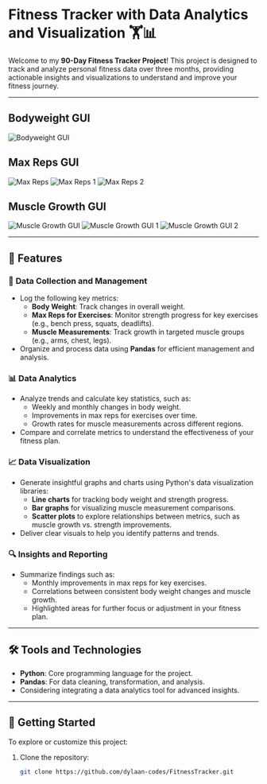 # Fitness Tracker with Data Analytics and Visualization 🏋️📊

Welcome to my **90-Day Fitness Tracker Project**! This project is designed to track and analyze personal fitness data over three months, providing actionable insights and visualizations to understand and improve your fitness journey.

---
## Bodyweight GUI
![Bodyweight GUI](FitnessTracker/gui_images/bw_gui.png)

## Max Reps GUI
![Max Reps](FitnessTracker/gui_images/max_reps.png)
![Max Reps 1](FitnessTracker/gui_images/max_reps_1.png)
![Max Reps 2](FitnessTracker/gui_images/max_reps_2.png)

## Muscle Growth GUI
![Muscle Growth GUI](FitnessTracker/gui_images/muscle_growth_gui.png)
![Muscle Growth GUI 1](FitnessTracker/gui_images/muscle_growth_gui_1.png)
![Muscle Growth GUI 2](FitnessTracker/gui_images/muscle_growth_gui_2.png)




---

## 🚀 Features

### 📂 **Data Collection and Management**
- Log the following key metrics:
  - **Body Weight**: Track changes in overall weight.
  - **Max Reps for Exercises**: Monitor strength progress for key exercises (e.g., bench press, squats, deadlifts).
  - **Muscle Measurements**: Track growth in targeted muscle groups (e.g., arms, chest, legs).
- Organize and process data using **Pandas** for efficient management and analysis.

### 📊 **Data Analytics**
- Analyze trends and calculate key statistics, such as:
  - Weekly and monthly changes in body weight.
  - Improvements in max reps for exercises over time.
  - Growth rates for muscle measurements across different regions.
- Compare and correlate metrics to understand the effectiveness of your fitness plan.

### 📈 **Data Visualization**
- Generate insightful graphs and charts using Python's data visualization libraries:
  - **Line charts** for tracking body weight and strength progress.
  - **Bar graphs** for visualizing muscle measurement comparisons.
  - **Scatter plots** to explore relationships between metrics, such as muscle growth vs. strength improvements.
- Deliver clear visuals to help you identify patterns and trends.

### 🔍 **Insights and Reporting**
- Summarize findings such as:
  - Monthly improvements in max reps for key exercises.
  - Correlations between consistent body weight changes and muscle growth.
  - Highlighted areas for further focus or adjustment in your fitness plan.

---

## 🛠️ Tools and Technologies
- **Python**: Core programming language for the project.
- **Pandas**: For data cleaning, transformation, and analysis.
- Considering integrating a data analytics tool for advanced insights.

---

## 🌟 Getting Started
To explore or customize this project:

1. Clone the repository:
   ```bash
   git clone https://github.com/dylaan-codes/FitnessTracker.git
   
